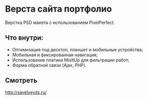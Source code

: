 # Верста сайта портфолио
Верстка PSD макета с использованием PixelPerfect. 

## Что внутри:
* Оптимизация под десктоп, планшет и мобильные устройства;
* Мобильная и фиксированная навигация;
* Использование плагина MixItUp для фильтрации работ;
* Форма обратной связи (Ajax, PHP).

## Смотреть
<http://savelyevds.ru/>
